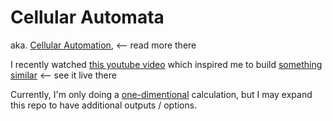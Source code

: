 # Cellular Automata

aka. [Cellular Automation](https://en.wikipedia.org/wiki/Cellular_automaton), <-- read more there

I recently watched [this youtube video](https://www.youtube.com/watch?v=bc-fVdbjAwk) which inspired me to build [something similar](https://andersryanc.github.io/cellular-automata/) <-- see it live there

Currently, I'm only doing a [one-dimentional](http://atlas.wolfram.com/01/01/) calculation, but I may expand this repo to have additional outputs / options.
